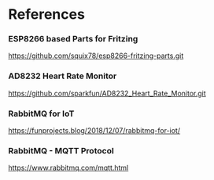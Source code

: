 # References

### ESP8266 based Parts for Fritzing
https://github.com/squix78/esp8266-fritzing-parts.git

### AD8232 Heart Rate Monitor 
https://github.com/sparkfun/AD8232_Heart_Rate_Monitor.git

### RabbitMQ for IoT
https://funprojects.blog/2018/12/07/rabbitmq-for-iot/

### RabbitMQ - MQTT Protocol
https://www.rabbitmq.com/mqtt.html